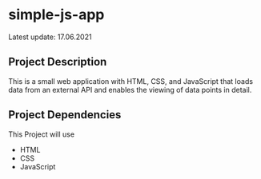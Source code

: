 # simple-js-app

Latest update: 17.06.2021

## Project Description

This is a small web application with HTML, CSS, and JavaScript that loads data from an external API and enables the viewing of data points in detail.

## Project Dependencies

This Project will use

* HTML
* CSS
* JavaScript
